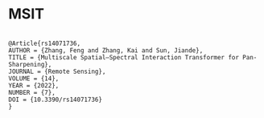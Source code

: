# MSIT
<pre>
    <code>
@Article{rs14071736,
AUTHOR = {Zhang, Feng and Zhang, Kai and Sun, Jiande},
TITLE = {Multiscale Spatial&ndash;Spectral Interaction Transformer for Pan-Sharpening},
JOURNAL = {Remote Sensing},
VOLUME = {14},
YEAR = {2022},
NUMBER = {7},
DOI = {10.3390/rs14071736}
}
    </code>
</pre>
